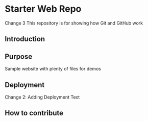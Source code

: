 # Starter Web Repo

Change 3
This repository is for showing how Git and GitHub work

## Introduction

## Purpose

Sample website with plenty of files for demos

## Deployment

Change 2: Adding Deployment Text

## How to contribute
